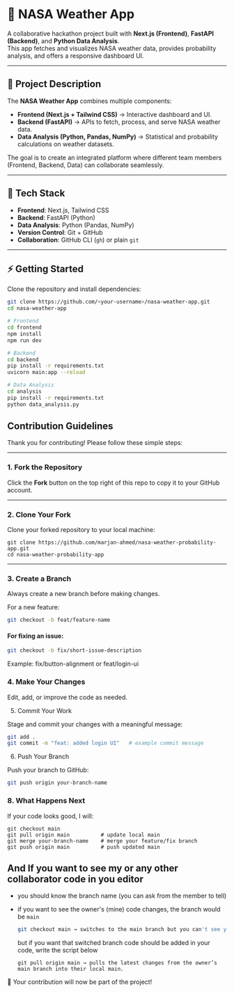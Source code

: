 # 🌌 NASA Weather App

A collaborative hackathon project built with **Next.js (Frontend)**, **FastAPI (Backend)**, and **Python Data Analysis**.  
This app fetches and visualizes NASA weather data, provides probability analysis, and offers a responsive dashboard UI.

---

## 📌 Project Description

The **NASA Weather App** combines multiple components:  

- **Frontend (Next.js + Tailwind CSS)** → Interactive dashboard and UI.  
- **Backend (FastAPI)** → APIs to fetch, process, and serve NASA weather data.  
- **Data Analysis (Python, Pandas, NumPy)** → Statistical and probability calculations on weather datasets.  

The goal is to create an integrated platform where different team members (Frontend, Backend, Data) can collaborate seamlessly.

---

## 🚀 Tech Stack

- **Frontend**: Next.js, Tailwind CSS  
- **Backend**: FastAPI (Python)  
- **Data Analysis**: Python (Pandas, NumPy)  
- **Version Control**: Git + GitHub  
- **Collaboration**: GitHub CLI (`gh`) or plain `git`  

---

## ⚡ Getting Started

Clone the repository and install dependencies:

```bash
git clone https://github.com/<your-username>/nasa-weather-app.git
cd nasa-weather-app

# Frontend
cd frontend
npm install
npm run dev

# Backend
cd backend
pip install -r requirements.txt
uvicorn main:app --reload

# Data Analysis
cd analysis
pip install -r requirements.txt
python data_analysis.py

```


## Contribution Guidelines

Thank you for contributing! Please follow these simple steps:

---

### 1. Fork the Repository
Click the **Fork** button on the top right of this repo to copy it to your GitHub account.

---

### 2. Clone Your Fork
Clone your forked repository to your local machine:

```
git clone https://github.com/marjan-ahmed/nasa-weather-probability-app.git
cd nasa-weather-probability-app
```

---

### 3. Create a Branch

Always create a new branch before making changes.

For a new feature:

```bash
git checkout -b feat/feature-name
```

#### For fixing an issue:

```bash
git checkout -b fix/short-issue-description
```

Example: fix/button-alignment or feat/login-ui

### 4. Make Your Changes

Edit, add, or improve the code as needed.

5. Commit Your Work

Stage and commit your changes with a meaningful message:

```bash
git add .
git commit -m "feat: added login UI"   # example commit message
```

6. Push Your Branch

Push your branch to GitHub:

```bash
git push origin your-branch-name
```

### 8. What Happens Next

If your code looks good, I will:

```git bash
git checkout main
git pull origin main          # update local main
git merge your-branch-name    # merge your feature/fix branch
git push origin main          # push updated main
```

## And If you want to see my or any other collaborator code in you editor

- you should know the branch name (you can ask from the member to tell)
- if you want to see the owner's (mine) code changes, the branch would be  `main`

  ```bash
  git checkout main → switches to the main branch but you can't see your code because I have switeched to another branch.
  ```
  
  but if you want that switched branch code should be added in your code, write the script below
  ```
  git pull origin main → pulls the latest changes from the owner’s main branch into their local main.
  ```

🎉 Your contribution will now be part of the project!
